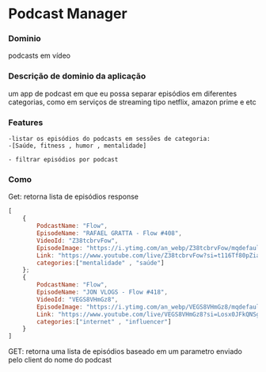 # Podcast Manager


### Dominio
podcasts em vídeo

### Descrição de dominio da aplicação
um app de podcast em que eu possa separar episódios em diferentes categorias, como em serviços de streaming tipo netflix, amazon prime e etc

### Features

    -listar os episódios do podcasts em sessões de categoria:
    -[Saúde, fitness , humor , mentalidade]

    - filtrar episódios por podcast

### Como

Get: retorna lista de episódios
response
```js
[
    {
        PodcastName: "Flow",
        EpisodeName: "RAFAEL GRATTA - Flow #408",
        VideoId: "Z38tcbrvFow",
        EpisodeImage: "https://i.ytimg.com/an_webp/Z38tcbrvFow/mqdefault_6s.webp?du=3000&sqp=COSuprsG&rs=AOn4CLD6VRjA6TMEx09TlwscKlrYHkq4SQ",
        Link: "https://www.youtube.com/live/Z38tcbrvFow?si=t116Tf80pZiar8SI",
        categories:["mentalidade" , "saúde"] 
    };
    {
        PodcastName: "Flow",
        EpisodeName: "JON VLOGS - Flow #418",
        VideoId: "VEGS8VHmGz8",
        EpisodeImage: "https://i.ytimg.com/an_webp/VEGS8VHmGz8/mqdefault_6s.webp?du=3000&sqp=CPSXprsG&rs=AOn4CLDIiUcFDPaPs6GQMcOdPooX8r5lTQ",
        Link: "https://www.youtube.com/live/VEGS8VHmGz8?si=Losx0JFkQNSg6E4t",
        categories:["internet" , "influencer"] 
    }
]
```

GET: retorna uma lista de episódios baseado em um parametro enviado pelo client do nome do podcast